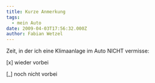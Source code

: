 ```yaml
---
title: Kurze Anmerkung
tags:
  - mein Auto
date: 2009-04-03T17:56:32.000Z
author: Fabian Wetzel
---
```


Zeit, in der ich eine Klimaanlage im Auto NICHT vermisse:

[x] wieder vorbei

[_] noch nicht vorbei



